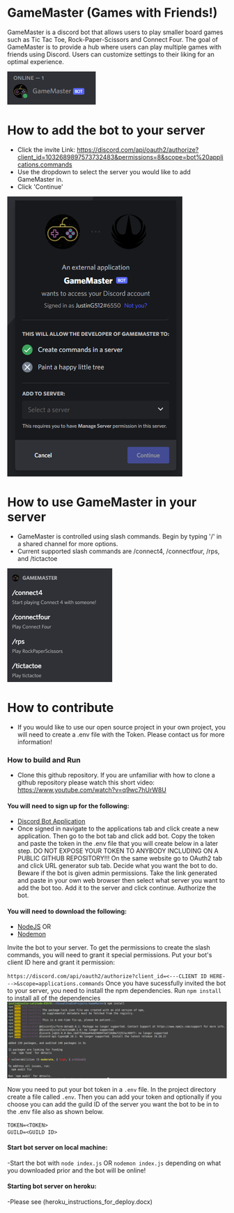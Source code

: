 # GameMaster (Games with Friends!)
GameMaster is a discord bot that allows users to play smaller board games such as Tic Tac Toe, Rock-Paper-Scissors and Connect Four. The goal of GameMaster is to provide a hub where users can play multiple games with friends using Discord. Users can customize settings to their liking for an optimal experience.  

![](images\2022-11-08-22-44-48.png)

# How to add the bot to your server



- Click the invite Link: https://discord.com/api/oauth2/authorize?client_id=1032689897573732483&permissions=8&scope=bot%20applications.commands
- Use the dropdown to select the server you would like to add GameMaster in.
- Click 'Continue'

![](images\2022-11-08-22-45-24.png)

# How to use GameMaster in your server

- GameMaster is controlled using slash commands.  Begin by typing '/' in a shared channel for more options.  
- Current supported slash commands are /connect4, /connectfour, /rps, and /tictactoe

![](images\2022-11-08-22-49-36.png)

# How to contribute

- If you would like to use our open source project in your own project, you will need to create a .env file with the Token.  Please contact us for more information! 

### How to build and Run

- Clone this github repository. If you are unfamiliar with how to clone a github repository please watch this short video: https://www.youtube.com/watch?v=q9wc7hUrW8U

#### You will need to sign up for the following:
-   [Discord Bot Application](https://discord.com/developers)
-   Once signed in navigate to the applications tab and click create a new application. Then go to the bot tab and click add bot. Copy the token and paste the token in the .env file that you will create below in a later step. DO NOT EXPOSE YOUR TOKEN TO ANYBODY INCLUDING ON A PUBLIC GITHUB REPOSITORY!!! On the same website go to OAuth2 tab and click URL generator sub tab. Decide what you want the bot to do. Beware if the bot is given admin permissions. Take the link generated and paste in your own web browser then select what server you want to add the bot too. Add it to the server and click continue. Authorize the bot.

#### You will need to download the following:
-   [NodeJS](https://nodejs.org) OR
-   [Nodemon](https://www.npmjs.com/package/nodemon) 

Invite the bot to your server. To get the permissions to create the slash commands, you will need to grant it special permissions. Put your bot's client ID here and grant it permission:

`https://discord.com/api/oauth2/authorize?client_id=<---CLIENT ID HERE--->&scope=applications.commands`
Once you have sucessfully invited the bot to your server, you need to install the npm dependencies.
Run `npm install` to install all of the dependencies
![](images/npminstall.png)

Now you need to put your bot token in a `.env` file. In the project directory create a file called `.env`. Then you can add your token and optionally if you choose you can add the  guild ID of the server you want the bot to be in to the .env file also as shown below.

```
TOKEN=<TOKEN>
GUILD=<GUILD ID>
```

#### Start bot server on local machine:
-Start the bot with `node index.js` OR `nodemon index.js` depending on what you downloaded prior and the bot will be online!

#### Starting bot server on heroku:
-Please see (heroku_instructions_for_deploy.docx)
